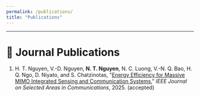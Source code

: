 ```yaml
---
permalink: /publications/
title: "Publications"
---
```


---

# 📄 Journal Publications

<ol>
<li> H. T. Nguyen, V.-D. Nguyen, <strong>N. T. Nguyen</strong>, N. C. Luong, V.-N. Q. Bao, H. Q. Ngo, D. Niyato, and S. Chatzinotas, "<a href="https://www.arxiv.org/pdf/2509.10290" target="_blank">Energy Efficiency for Massive MIMO Integrated Sensing and Communication Systems</a>," <span><em>IEEE Journal on Selected Areas in Communications</em></span>, 2025. (accepted) </li>
</ol>

<style>
  .bibtex-btn{font:inherit;padding:6px 12px;border:1px solid #d0d0d0;border-radius:10px;background:#fff;cursor:pointer;margin-top:6px}
  .bibtex-btn:hover{background:#f6f6f6}
  .bibtex-box{position:relative;margin-top:8px;padding:10px;background:#ffeef3;border:1px solid #ffd6e1;border-radius:12px}
  .bibtex-copy{position:absolute;right:10px;top:8px;padding:4px 10px;border:1px solid #d0d0d0;border-radius:8px;background:#fff;cursor:pointer}
</style>

<script>
(function(){
  function clean(s){return (s||"").replace(/\s+/g," ").trim();}
  function firstLink(el){const a=el.querySelector("a[href]");return a?a.href:null;}

  // Prefer anchor text; fallback to quoted text in textContent
  function quotedTitle(li){
    const a = li.querySelector("a[href]");
    if (a) return clean(a.textContent || "");
    const m = (li.textContent || "").match(/"([^"]{3,})"/);
    return m ? m[1].trim() : null;
  }

  function fallbackBib(li,title){
    const txt=clean(li.textContent),url=firstLink(li);
    const before=title?(txt.split(` "${title}"`)[0]||txt.split(title)[0]||txt):txt;

    /* Authors -> BibTeX "and" list */
    let authors=clean(before.replace(/,\s*$/,""));
    authors=authors.replace(/,\s*and\s+/i,", ");
    const parts=authors.split(/\s*,\s*/).filter(Boolean);
    authors=parts.join(" and ");

    const em=li.querySelector("em");const venue=em?clean(em.textContent):"";
    // Capture full 4-digit year
    const year=(txt.match(/\b(19|20)\d{2}\b/)||[""])[0];

    const isJournal=/Transactions|Journal|Letters/i.test(venue);
    const key=(authors.split(" and ")[0]||"key").split(" ").pop().replace(/[^A-Za-z]/g,"")+(year||"");

    return isJournal?
`@article{${key},
  author={${authors}},
  title={${title||"Untitled"}},
  journal={${venue}},
  year={${year}}${url?`,\n  url={${url}}`:""}
}`:
`@inproceedings{${key},
  author={${authors}},
  title={${title||"Untitled"}},
  booktitle={${venue||"Conference"}},
  year={${year}}${url?`,\n  url={${url}}`:""}
}`;
  }

  function buildPanel(bib){
    const box=document.createElement("div");box.className="bibtex-box";
    const copy=document.createElement("button");copy.className="bibtex-copy";copy.textContent="Copy";
    copy.onclick=()=>{navigator.clipboard.writeText(bib).then(()=>{copy.textContent="Copied!";setTimeout(()=>copy.textContent="Copy",1200);});};
    const pre=document.createElement("pre");pre.textContent=bib;box.appendChild(copy);box.appendChild(pre);return box;
  }

  function addButtons(){
    document.querySelectorAll("li").forEach(li=>{
      if(li.querySelector(".bibtex-btn"))return;
      if(!/(19|20)\d{2}/.test(li.textContent))return;
      const btn=document.createElement("button");btn.className="bibtex-btn";btn.textContent="BibTex";
      btn.onclick=()=>{
        document.querySelectorAll(".bibtex-box").forEach(b=>b.remove());
        const bib=fallbackBib(li,quotedTitle(li));
        btn.insertAdjacentElement("afterend",buildPanel(bib));
      };
      li.appendChild(document.createElement("br"));
      li.appendChild(btn);
    });
  }

  // Tiny safety: run at DOM ready, and once again on load & microtask
  function ensureButtons(){ try{ addButtons(); }catch(e){ /* noop */ } }

  if(document.readyState==="loading"){
    document.addEventListener("DOMContentLoaded",ensureButtons);
  }else{
    ensureButtons();
  }
  window.addEventListener("load", ()=>setTimeout(ensureButtons, 0));
})();
</script>
